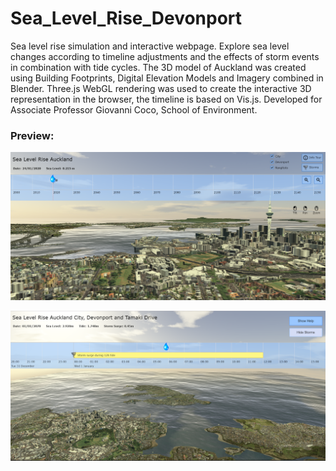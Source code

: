 # Sea_Level_Rise_Devonport

Sea level rise simulation and interactive webpage. Explore sea level changes according to timeline adjustments and the effects of storm events in combination with tide cycles. The 3D model of Auckland was created using Building Footprints, Digital Elevation Models and Imagery combined in Blender. Three.js WebGL rendering was used to create the interactive 3D representation in the browser, the timeline is based on Vis.js. Developed for Associate Professor Giovanni Coco, School of Environment.

### Preview:
![Preview1](https://github.com/UoA-eResearch/Sea_Level_Rise_Devonport/blob/master/Preview1.png)

![Preview3](https://github.com/UoA-eResearch/Sea_Level_Rise_Devonport/blob/master/Preview3.png)